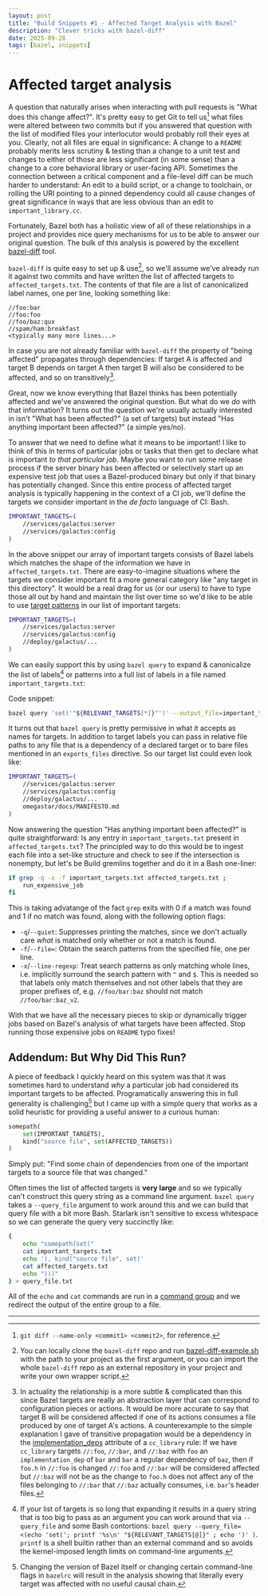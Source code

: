 ```yaml
---
layout: post
title: "Build Snippets #1 - Affected Target Analysis with Bazel"
description: "Clever tricks with bazel-diff"
date: 2025-09-28
tags: [bazel, snippets]
---
```


# Affected target analysis

A question that naturally arises when interacting with pull requests is "What does this change affect?".
It's pretty easy to get Git to tell us[^git] what files were altered between two commits but if you answered that question with the list of modified files your interlocutor would probably roll their eyes at you.
Clearly, not all files are equal in significance: A change to a `README` probably merits less scrutiny & testing than a change to a unit test and changes to either of those are less significant (in some sense) than a change to a core behavioral library or user-facing API. 
Sometimes the connection between a critical component and a file-level diff can be much harder to understand: An edit to a build script, or a change to toolchain, or rolling the URI pointing to a pinned dependency could all cause changes of great significance in ways that are less obvious than an edit to `important_library.cc`.

Fortunately, Bazel both has a holistic view of all of these relationships in a project and provides nice query mechanisms for us to be able to answer our original question.
The bulk of this analysis is powered by the excellent [bazel-diff](https://github.com/Tinder/bazel-diff) tool.

`bazel-diff` is quite easy to set up & use[^usage], so we'll assume we've already run it against two commits and have written the list of affected targets to `affected_targets.txt`.
The contents of that file are a list of canonicalized label names, one per line, looking something like:
```
//foo:bar
//foo:foo
//foo/baz:qux
//spam/ham:breakfast
<typically many more lines...>
``` 

In case you are not already familiar with `bazel-diff` the property of "being affected" propagates through dependencies:
If target A is affected and target B depends on target A then target B will also be considered to be affected, and so on transitively[^deps].

Great, now we know everything that Bazel thinks has been potentially affected and we've answered the original question.
But what do we *do* with that information? 
It turns out the question we're usually actually interested in isn't "What has been affected?" (a set of targets) but instead "Has anything important been affected?" (a simple yes/no).

To answer that we need to define what it means to be important!
I like to think of this in terms of particular jobs or tasks that then get to declare what is important *to that particular job*.
Maybe you want to run some release process if the server binary has been affected or selectively start up an expensive test job that uses a Bazel-produced binary but only if that binary has potentially changed.
Since this entire process of affected target analysis is typically happening in the context of a CI job, we'll define the targets we consider important in the *de facto* language of CI: Bash.

```bash
IMPORTANT_TARGETS=(
    //services/galactus:server
    //services/galactus:config
)
```

In the above snippet our array of important targets consists of Bazel labels which matches the shape of the information we have in `affected_targets.txt`.
There are easy-to-imagine situations where the targets we consider important fit a more general category like "any target in this directory".
It would be a real drag for us (or our users) to have to type those all out by hand and maintain the list over time so we'd like to be able to use [target patterns](https://bazel.build/versions/8.4.0/run/build#specifying-build-targets) in our list of important targets:

```bash
IMPORTANT_TARGETS=(
    //services/galactus:server
    //services/galactus:config
    //deploy/galactus/...
)
```

We can easily support this by using `bazel query` to expand & canonicalize the list of labels[^list] or patterns into a full list of labels in a file named `important_targets.txt`:

Code snippet:
```bash
bazel query 'set('"${RELEVANT_TARGETS[*]}"')' --output_file=important_targets.txt
```

It turns out that `bazel query` is pretty permissive in what it accepts as names for targets. In addition to target labels you can pass in relative file paths to any file that is a dependency of a declared target or to bare files mentioned in an `exports_files` directive. So our target list could even look like:

```bash
IMPORTANT_TARGETS=(
    //services/galactus:server
    //services/galactus:config
    //deploy/galactus/...
    omegastar/docs/MANIFESTO.md
)
```

Now answering the question "Has anything important been affected?" is quite straightforward: Is any entry in `important_targets.txt` present in `affected_targets.txt`?
The principled way to do this would be to ingest each file into a set-like structure and check to see if the intersection is nonempty, but let's be Build gremlins together and do it in a Bash one-liner:
```bash
if grep -q -x -f important_targets.txt affected_targets.txt ;
    run_expensive_job
fi
```

This is taking advatange of the fact `grep` exits with 0 if a match was found and 1 if no match was found, along with the following option flags:

* `-q`/`--quiet`: Suppresses printing the matches, since we don't actually care *what* is matched only whether or not a match is found.
* `-f`/`--file=`: Obtain the search patterns from the specified file, one per line.
* `-x`/`--line-regexp`: Treat search patterns as only matching whole lines, i.e. implicitly surround the search pattern with `^` and `$`. This is needed so that labels only match themselves and not other labels that they are proper prefixes of, e.g. `//foo/bar:baz` should not match `//foo/bar:baz_v2`.

With that we have all the necessary pieces to skip or dynamically trigger jobs based on Bazel's analysis of what targets have been affected. Stop running those expensive jobs on `README` typo fixes!

## Addendum: But Why Did This Run?

A piece of feedback I quickly heard on this system was that it was sometimes hard to understand *why* a particular job had considered its important targets to be affected.
Programatically answering this in full generality is challenging[^changes] but I came up with a simple query that works as a solid heuristic for providing a useful answer to a curious human:

```python
somepath(
    set(IMPORTANT_TARGETS),
    kind("source file", set(AFFECTED_TARGETS))
)
```

Simply put: "Find some chain of dependencies from one of the important targets to a source file that was changed."

Often times the list of affected targets is **very large** and so we typically can't construct this query string as a command line argument. `bazel query` takes a `--query_file` argument to work around this and we can build that query file with a bit more Bash. Starlark isn't sensitive to excess whitespace so we can generate the query very succinctly like:
```bash
{
    echo "somepath(set("
    cat important_targets.txt
    echo '), kind("source file", set('
    cat affected_targets.txt
    echo ")))"
} > query_file.txt
```

All of the `echo` and `cat` commands are run in a [command group](https://www.gnu.org/software/bash/manual/bash.html#Grouping-Commands) and we redirect the output of the entire group to a file.

---

[^git]: `git diff --name-only <commit1> <commit2>`, for reference.

[^usage]: You can locally clone the `bazel-diff` repo and run [bazel-diff-example.sh](https://github.com/Tinder/bazel-diff/blob/master/bazel-diff-example.sh) with the path to your project as the first argument, or you can import the whole `bazel-diff` repo as an external repository in your project and write your own wrapper script.

[^deps]: In actuality the relationship is a more subtle & complicated than this since Bazel targets are really an abstraction layer that can correspond to configuration pieces or actions.
It would be more accurate to say that target B will be considered affected if one of its actions consumes a file produced by one of target A's actions.
A counterexample to the simple explanation I gave of transitive propagation would be a dependency in the [implementation_deps](https://bazel.build/versions/8.4.0/reference/be/c-cpp#cc_library.implementation_deps) attribute of a `cc_library` rule:
If we have `cc_library` targets `//:foo`, `//:bar`, and `//:baz` with `foo` an `implementation_dep` of `bar` and `bar` a regular dependency of `baz`, then if `foo.h` in `//:foo` is changed `//:foo` and `//:bar` will be considered affected but `//:baz` will not be as the change to `foo.h` does not affect any of the files belonging to `//:bar` that `//:baz` actually consumes, i.e. `bar`'s header files.

[^list]: If your list of targets is so long that expanding it results in a query string that is too big to pass as an argument you can work around that via `--query_file` and some Bash contortions: `bazel query --query_file=<(echo 'set('; printf '%s\n' "${RELEVANT_TARGETS[@]}" ; echo ')' )`.
`printf` is a shell builtin rather than an external command and so avoids the kernel-imposed length limits on command-line arguments.

[^changes]: Changing the version of Bazel itself or changing certain command-line flags in `bazelrc` will result in the analysis showing that literally every target was affected with no useful causal chain.